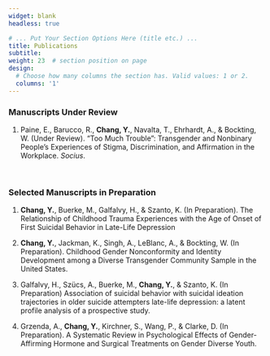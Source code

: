 ```yaml
---
widget: blank
headless: true

# ... Put Your Section Options Here (title etc.) ...
title: Publications
subtitle:
weight: 23  # section position on page
design:
  # Choose how many columns the section has. Valid values: 1 or 2.
  columns: '1'
---
```


<h3>Manuscripts Under Review</h3>

1.	Paine, E., Barucco, R., **Chang, Y.**, Navalta, T., Ehrhardt, A., & Bockting, W. (Under Review). “Too Much Trouble”: Transgender and Nonbinary People’s Experiences of Stigma, Discrimination, and Affirmation in the Workplace. *Socius*.
<br/>
<h3>Selected Manuscripts in Preparation</h3>

1.	**Chang, Y.**, Buerke, M., Galfalvy, H., & Szanto, K. (In Preparation). The Relationship of Childhood Trauma Experiences with the Age of Onset of First Suicidal Behavior in Late-Life Depression

2.	**Chang, Y.**, Jackman, K., Singh, A., LeBlanc, A., & Bockting, W. (In Preparation). Childhood Gender Nonconformity and Identity Development among a Diverse Transgender Community Sample in the United States. 

3.	Galfalvy, H., Szücs, A., Buerke, M., **Chang, Y.**, & Szanto, K. (In Preparation) Association of suicidal behavior with suicidal ideation trajectories in older suicide attempters late-life depression: a latent profile analysis of a prospective study.

4.	Grzenda, A., **Chang, Y.**, Kirchner, S., Wang, P., & Clarke, D. (In Preparation). A Systematic Review in Psychological Effects of Gender-Affirming Hormone and Surgical Treatments on Gender Diverse Youth.
